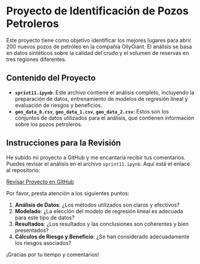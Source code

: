 # Proyecto de Identificación de Pozos Petroleros

Este proyecto tiene como objetivo identificar los mejores lugares para abrir 200 nuevos pozos de petróleo en la compañía OilyGiant. El análisis se basa en datos sintéticos sobre la calidad del crudo y el volumen de reservas en tres regiones diferentes.

## Contenido del Proyecto

- **`sprint11.ipynb`**: Este archivo contiene el análisis completo, incluyendo la preparación de datos, entrenamiento de modelos de regresión lineal y evaluación de riesgos y beneficios.
- **`geo_data_0.csv`**, **`geo_data_1.csv`**, **`geo_data_2.csv`**: Estos son los conjuntos de datos utilizados para el análisis, que contienen información sobre los pozos petroleros.

## Instrucciones para la Revisión

He subido mi proyecto a GitHub y me encantaría recibir tus comentarios. Puedes revisar el análisis en el archivo `sprint11.ipynb`. Aquí está el enlace al repositorio:

[Revisar Proyecto en GitHub](https://github.com/DixPa/Giant-project)

Por favor, presta atención a los siguientes puntos:

1. **Análisis de Datos**: ¿Los métodos utilizados son claros y efectivos?
2. **Modelado**: ¿La elección del modelo de regresión lineal es adecuada para este tipo de datos?
3. **Resultados**: ¿Los resultados y las conclusiones son coherentes y bien presentados?
4. **Cálculos de Riesgo y Beneficio**: ¿Se han considerado adecuadamente los riesgos asociados?

¡Gracias por tu tiempo y comentarios!
